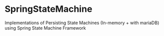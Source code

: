 # SpringStateMachine 
Implementations of Persisting State Machines 
(In-memory + with mariaDB) using Spring State Machine Framework
